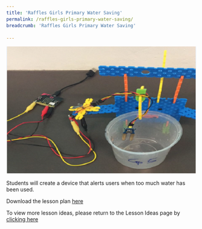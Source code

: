 ```yaml
---
title: 'Raffles Girls Primary Water Saving'
permalink: /raffles-girls-primary-water-saving/
breadcrumb: 'Raffles Girls Primary Water Saving'

---
```



![water saving](/images/in-schools/digital-maker/overview/lesson-plans/primary/raffles-girls-primary-water-saving.png)

Students will create a device that alerts users when too much water has been used.

Download the lesson plan [here](/files/lesson-plans/primary-schools/design-and-technology/Raffles-Girls-Primary-Water-Saving.zip)

To view more lesson ideas, please return to the Lesson Ideas page by [clicking here](/in-schools/digital-maker/lesson-ideas-primary/)
